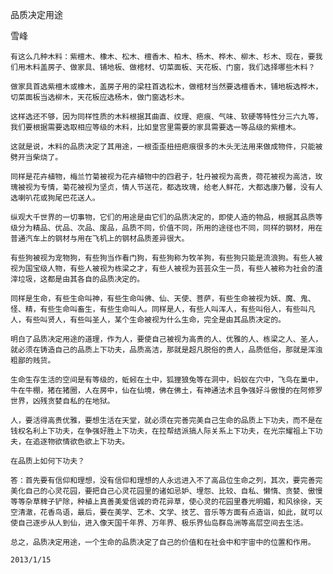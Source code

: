 品质决定用途

雪峰


    有这么几种木料：紫檀木、橡木、松木、檀香木、柏木、杨木、桦木、柳木、杉木、现在，要我们用木料盖房子、做家具、铺地板、做棺材、切菜面板、天花板、门窗，我们选择哪些木料？

    做家具首选紫檀木或橡木，盖房子用的梁柱首选松木，做棺材当然要选檀香木，铺地板选桦木，切菜面板当选柳木，天花板应选杨木，做门窗选杉木。

    这样选还不够，因为同样性质的木料根据其曲直、纹理、疤痕、气味、软硬等特性分三六九等，我们要根据需要选取相应等级的木料，比如皇宫里需要的家具需要选一等品级的紫檀木。

    这就是说，木料的品质决定了其用途，一根歪歪扭扭疤痕很多的木头无法用来做成物件，只能被劈开当柴烧了。

    同样是花卉植物，梅兰竹菊被视为花卉植物中的四君子，牡丹被视为高贵，荷花被视为高洁，玫瑰被视为专情，菊花被视为坚贞，情人节送花，都选玫瑰，给老人鲜花，大都选康乃馨，没有人选喇叭花或狗尾巴花送人。

    纵观大千世界的一切事物，它们的用途是由它们的品质决定的，即使人造的物品，根据其品质等级分为精品、优品、次品、废品，品质不同，价值不同，所用的途径也不同，同样的钢材，用在普通汽车上的钢材与用在飞机上的钢材品质差异很大。

    有些狗被视为宠物狗，有些狗当作看门狗，有些狗称为牧羊狗，有些狗只能是流浪狗。有些人被视为国宝级人物，有些人被视为栋梁之才，有些人被视为芸芸众生一员，有些人被称为社会的渣滓垃圾，这都是由其各自的品质决定的。

    同样是生命，有些生命叫神，有些生命叫佛、仙、天使、菩萨，有些生命被视为妖、魔、鬼、怪、精，有些生命叫畜生，有些生命叫人。同样是人，有些人叫浑人，有些叫俗人，有些叫凡人，有些叫贤人，有些叫圣人，某个生命被视为什么生命，完全是由其品质决定的。

    明白了品质决定用途的道理，作为人，要使自己被视为高贵的人、优雅的人、栋梁之人、圣人，就必须在铸造自己的品质上下功夫，品质高洁，那就是超凡脱俗的贵人，品质低俗，那就是浑浊粗鄙的贱货。

    生命生存生活的空间是有等级的，蚯蚓在土中，狐狸狼兔等在洞中，蚂蚁在穴中，飞鸟在巢中，牛在牛棚，猪在猪圈，人在房中，仙在仙境，佛在佛土，有神通法术且争强好斗傲慢的在阿修罗世界，凶残贪婪自私的在地狱。

    人，要活得高贵优雅，要想生活在天堂，就必须在完善完美自己生命的品质上下功夫，而不是在钱权名利上下功夫，在争强好胜上下功夫，在拉帮结派搞人际关系上下功夫，在光宗耀祖上下功夫，在追逐物欲情欲色欲上下功夫。

    在品质上如何下功夫？

    答：首先要有信仰和理想，没有信仰和理想的人永远进入不了高品位生命之列，其次，要完善完美化自己的心灵花园，要把自己心灵花园里的诸如忌妒、埋怨、比较、自私、懒惰、贪婪、傲慢等等杂草稗子铲除，种植上真善美爱信诚的奇花异草，使心灵的花园里春光明媚，和风徐徐，天空清澈，花香鸟语，最后，要在美学、艺术、文学、技艺、音乐等方面有点造诣，如此，就可以使自己逐步从人到仙，进入像天国千年界、万年界、极乐界仙岛群岛洲等高层空间去生活。

    总之，品质决定用途，一个生命的品质决定了自己的价值和在社会中和宇宙中的位置和作用。

    2013/1/15



